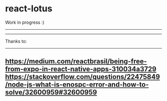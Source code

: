 # react-lotus


Work in progress :)

-------
***
Thanks to:
***
https://medium.com/reactbrasil/being-free-from-expo-in-react-native-apps-310034a3729
https://stackoverflow.com/questions/22475849/node-js-what-is-enospc-error-and-how-to-solve/32600959#32600959
--------